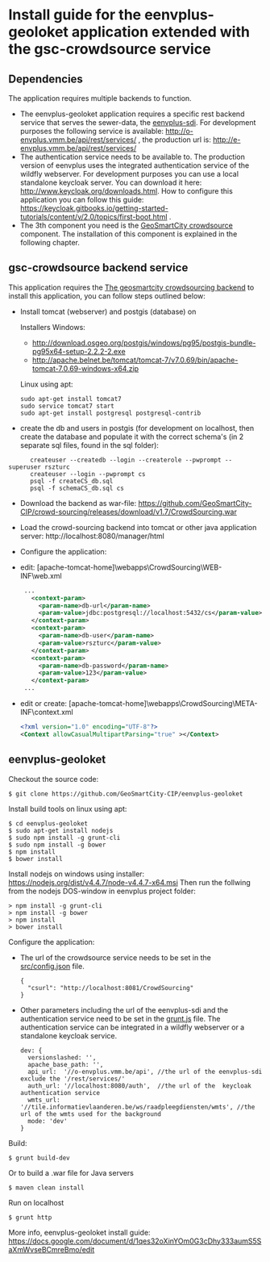 
Install guide for the eenvplus-geoloket application extended with the gsc-crowdsource service
====

Dependencies
----

The application requires multiple backends to function.

- The eenvplus-geoloket application requires a specific rest backend service that serves the sewer-data, the [eenvplus-sdi](https://github.com/VlaamseMilieumaatschappij/eenvplus-sdi). For development purposes the following service is available:  http://o-envplus.vmm.be/api/rest/services/ , the production url is: http://e-envplus.vmm.be/api/rest/services/
- The authentication service needs to be available to. The production version of eenvplus uses the integrated authentication service of the wildfly webserver. For development purposes you can use a local standalone keycloak server. You can download it here: http://www.keycloak.org/downloads.html.  How to configure this application you can follow this guide: https://keycloak.gitbooks.io/getting-started-tutorials/content/v/2.0/topics/first-boot.html .
- The 3th component you need is the [GeoSmartCity crowdsource](https://github.com/GeoSmartCity-CIP/crowd-sourcing/) component. The  installation of this component is explained in the following chapter.

gsc-crowdsource backend service
----

This application requires the [The geosmartcity crowdsourcing backend](https://github.com/GeoSmartCity-CIP/crowd-sourcing)
to install this application, you can follow steps outlined below:

- Install tomcat (webserver) and postgis (database) on

  Installers Windows:
  -  http://download.osgeo.org/postgis/windows/pg95/postgis-bundle-pg95x64-setup-2.2.2-2.exe
  -  http://apache.belnet.be/tomcat/tomcat-7/v7.0.69/bin/apache-tomcat-7.0.69-windows-x64.zip

  Linux using apt:

      sudo apt-get install tomcat7
      sudo service tomcat7 start
      sudo apt-get install postgresql postgresql-contrib

- create the db and users in postgis (for development on localhost, then create the database and populate it with the correct schema's (in 2 separate sql files, found in the sql folder):

```
      createuser --createdb --login --createrole --pwprompt --superuser rszturc
      createuser --login --pwprompt cs
      psql -f createCS_db.sql
      psql -f schemaCS_db.sql cs
```

- Download the backend as war-file: https://github.com/GeoSmartCity-CIP/crowd-sourcing/releases/download/v1.7/CrowdSourcing.war
- Load the crowd-sourcing backend into tomcat or other java application server:  http://localhost:8080/manager/html

- Configure the application:

- edit: [apache-tomcat-home]\webapps\CrowdSourcing\WEB-INF\web.xml

   ```xml
    ...
      <context-param>
        <param-name>db-url</param-name>
        <param-value>jdbc:postgresql://localhost:5432/cs</param-value>
      </context-param>
      <context-param>
        <param-name>db-user</param-name>
        <param-value>rszturc</param-value>
      </context-param>
      <context-param>
        <param-name>db-password</param-name>
        <param-value>123</param-value>
      </context-param>
    ...
    ```

- edit or create: [apache-tomcat-home]\webapps\CrowdSourcing\META-INF\context.xml

    ```xml
    <?xml version="1.0" encoding="UTF-8"?>
    <Context allowCasualMultipartParsing="true" ></Context>
    ```

eenvplus-geoloket
----

Checkout the source code:

    $ git clone https://github.com/GeoSmartCity-CIP/eenvplus-geoloket

Install build tools on linux using apt:

    $ cd eenvplus-geoloket
    $ sudo apt-get install nodejs
    $ sudo npm install -g grunt-cli
    $ sudo npm install -g bower
    $ npm install
    $ bower install

Install nodejs on windows using installer: https://nodejs.org/dist/v4.4.7/node-v4.4.7-x64.msi
Then run the follwing from the nodejs DOS-window in eenvplus project folder:

    > npm install -g grunt-cli
    > npm install -g bower
    > npm install
    > bower install

Configure the application:

- The url of the crowdsource service needs to be set in the [src/config.json](https://github.com/GeoSmartCity-CIP/eenvplus-geoloket/blob/master/src/config.json) file.

      {
        "csurl": "http://localhost:8081/CrowdSourcing"
      }

- Other parameters including the url of the eenvplus-sdi and the authentication service need to be set in the [grunt.js](https://github.com/GeoSmartCity-CIP/eenvplus-geoloket/blob/master/gruntfile.js#L53:L60) file.
The authentication service can be integrated in a wildfly webserver or a standalone keycloak service.

      dev: {
        versionslashed: '',
        apache_base_path: '',
        api_url:  '//o-envplus.vmm.be/api', //the url of the eenvplus-sdi exclude the '/rest/services/'
        auth_url: '//localhost:8080/auth',  //the url of the  keycloak authentication service
        wmts_url: '//tile.informatievlaanderen.be/ws/raadpleegdiensten/wmts', //the url of the wmts used for the background
        mode: 'dev'
      }

Build:

    $ grunt build-dev

Or to build a .war file for Java servers

    $ maven clean install

Run on localhost

    $ grunt http

More info, eenvplus-geoloket install guide: https://docs.google.com/document/d/1qes32oXinYOm0G3cDhy333aumS5SaXmWvseBCmreBmo/edit
